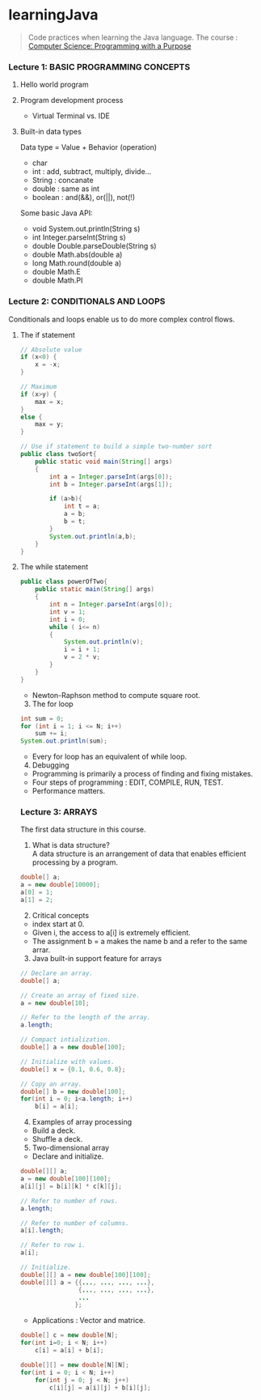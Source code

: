 # learningJava
> Code practices when learning the Java language.
The course : [Computer Science: Programming with a Purpose](https://introcs.cs.princeton.edu/java/home/)
### Lecture 1: BASIC PROGRAMMING CONCEPTS
1. Hello world program
2. Program development process
    - Virtual Terminal vs. IDE
3. Built-in data types

    Data type = Value + Behavior (operation)
    - char
    - int : add, subtract, multiply, divide...
    - String : concanate
    - double : same as int
    - boolean : and(&&), or(||), not(!)

    Some basic Java API:
    - void System.out.println(String s)
    - int Integer.parseInt(String s)
    - double Double.parseDouble(String s)
    - double Math.abs(double a)
    - long Math.round(double a)
    - double Math.E
    - double Math.PI

### Lecture 2: CONDITIONALS AND LOOPS
Conditionals and loops enable us to do more complex control flows.
1. The if statement
    ```Java
    // Absolute value
    if (x<0) { 
        x = -x; 
    }
    ```

    ```Java
    // Maximum
    if (x>y) {
        max = x; 
    } 
    else {
        max = y;
    }
    ```

    ```Java
    // Use if statement to build a simple two-number sort
    public class twoSort{
        public static void main(String[] args)
        {
            int a = Integer.parseInt(args[0]);
            int b = Integer.parseInt(args[1]);

            if (a>b){
                int t = a;
                a = b;
                b = t;
            }
            System.out.println(a,b);
        }
    }
    ```
2. The while statement
    ```Java
    public class powerOfTwo{
        public static main(String[] args)
        {
            int n = Integer.parseInt(args[0]);
            int v = 1;
            int i = 0;
            while ( i<= n)
            {
                System.out.println(v);
                i = i + 1;
                v = 2 * v;
            }
        }
    }
    ```
    - Newton-Raphson method to compute square root.

    3. The for loop

    ```Java
    int sum = 0;
    for (int i = 1; i <= N; i++)
        sum += i;
    System.out.println(sum);
    ```
    - Every for loop has an equivalent of while loop.

    4. Debugging
    - Programming is primarily a process of finding and fixing mistakes.
    - Four steps of programming : EDIT, COMPILE, RUN, TEST.
    - Performance matters.

    ### Lecture 3: ARRAYS
    The first data structure in this course.
    1. What is data structure?  
    A data structure is an arrangement of data that enables efficient processing by a program.

   ```Java
   double[] a;
   a = new double[10000];
   a[0] = 1;
   a[1] = 2;
   ```
   2. Critical concepts
   - index start at 0.
   - Given i, the access to a[i] is extremely efficient.
   - The assignment b = a makes the name b and a refer to the same arrar.

   3. Java built-in support feature for arrays
   ```Java
   // Declare an array.
   double[] a;

   // Create an array of fixed size.
   a = new double[10];

   // Refer to the length of the array.
   a.length;

   // Compact intialization.
   double[] a = new double[100];

   // Initialize with values.
   double[] x = {0.1, 0.6, 0.8};

   // Copy an array.
   double[] b = new double[100];
   for(int i = 0; i<a.length; i++)
       b[i] = a[i];
   ```
   4. Examples of array processing

   - Build a deck.
   - Shuffle a deck.

   5. Two-dimensional array
   - Declare and initialize.
   ```Java
   double[][] a;
   a = new double[100][100];
   a[i][j] = b[i][k] * c[k][j];

   // Refer to number of rows.
   a.length;

   // Refer to number of columns.
   a[i].length;

   // Refer to row i.
   a[i];

   // Initialize.
   double[][] a = new double[100][100];
   double[][] a = {{..., ..., ..., ...},
                   {..., ..., ..., ...},
                   ...
                  };

   ```
   
   - Applications : Vector and matrice.
   ```Java
   double[] c = new double[N];
   for(int i=0; i < N; i++)
       c[i] = a[i] + b[i];

   double[][] = new double[N][N];
   for(int i = 0; i < N; i++)
       for(int j = 0; j < N; j++)
           c[i][j] = a[i][j] + b[i][j];
   ```